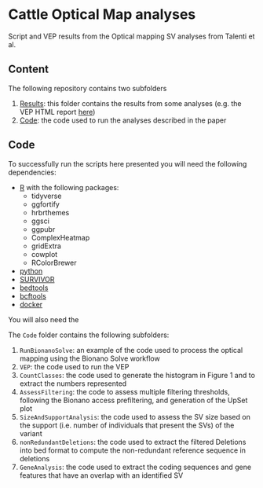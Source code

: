# Cattle Optical Map analyses
Script and VEP results from the Optical mapping SV analyses from Talenti et al.

## Content
The following repository contains two subfolders
 1. [Results](https://github.com/evotools/CattleOManalyses/tree/main/Results): this folder contains the results from some analyses (e.g. the VEP HTML report [here](https://htmlpreview.github.io/https://github.com/evotools/CattleOManalyses/blob/main/Results/VEP/stats_summary.html))
 2. [Code](https://github.com/evotools/CattleOManalyses/tree/main/Code): the code used to run the analyses described in the paper

## Code
To successfully run the scripts here presented you will need the following dependencies:
- [R](https://www.r-project.org/) with the following packages:
  - tidyverse
  - ggfortify
  - hrbrthemes
  - ggsci
  - ggpubr
  - ComplexHeatmap
  - gridExtra
  - cowplot
  - RColorBrewer
- [python](https://www.python.org/)
- [SURVIVOR](https://github.com/fritzsedlazeck/SURVIVOR/)
- [bedtools](https://bedtools.readthedocs.io/en/latest/)
- [bcftools](https://samtools.github.io/bcftools/bcftools.html)
- [docker](https://samtools.github.io/bcftools/bcftools.html)

You will also need the 

The `Code` folder contains the following subfolders:
 1. `RunBionanoSolve`: an example of the code used to process the optical mapping using the Bionano Solve workflow
 2. `VEP`: the code used to run the VEP
 3. `CountClasses`: the code used to generate the histogram in Figure 1 and to extract the numbers represented
 4. `AssessFiltering`: the code to assess multiple filtering thresholds, following the Bionano access prefiltering, and generation of the UpSet plot
 5. `SizeAndSupportAnalysis`: the code used to assess the SV size based on the support (i.e. number of individuals that present the SVs) of the variant
 6. `nonRedundantDeletions`: the code used to extract the filtered Deletions into bed format to compute the non-redundant reference sequence in deletions 
 7. `GeneAnalysis`: the code used to extract the coding sequences and gene features that have an overlap with an identified SV

